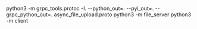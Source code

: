 python3 -m grpc_tools.protoc -I. --python_out=. --pyi_out=. --grpc_python_out=. async_file_upload.proto
python3 -m file_server
python3 -m client
